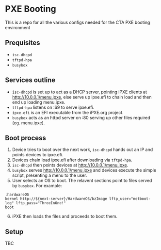 # PXE Booting

This is a repo for all the various configs needed for the CTA PXE booting environment

## Prequisites

- `isc-dhcpd`
- `tftpd-hpa`
- `busybox`

## Services outline

- `isc-dhcpd` is set up to act as a DHCP server, pointing iPXE clients at http://10.0.0.1/menu.ipxe, else serve up ipxe.efi to chain load and then end up loading menu.ipxe.
- `tftpd-hpa` listens on :69 to serve ipxe.efi.
- `ipxe.efi` is an EFI executable from the iPXE.org project.
- `busybox` acts as an httpd server on :80 serving up other files required (eg. menu.ipxe).

## Boot process

1. Device tries to boot over the next work, `isc-dhcpd` hands out an IP and points devices to ipxe.efi.
2. Devices chain load ipxe.efi after downloading via `tftpd-hpa`. 
3. `isc-dhcpd` then points devices at http://10.0.0.1/menu.ipxe.
4. `busybox` serves http://10.0.0.1/menu.ipxe and devices execute the simple script, presenting a menu to the user.
5. User selects an OS to boot. The relavent sections point to files served by `busybox`. For example:
```ipxe
:hardwareOS
kernel http://${next-server}/HardwareOS/bzImage lftp_user="netboot-log" lftp_pass="ThreeInOne!" 
boot
```
6. iPXE then loads the files and proceeds to boot them.

## Setup

TBC
